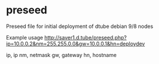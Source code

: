 # preseed

Preseed file for initial deployment of dtube debian 9/8 nodes

Example usage
    http://saver1.d.tube/preseed.php?ip=10.0.0.2&nm=255.255.0.0&gw=10.0.0.1&hn=deploydev

ip, ip
nm, netmask
gw, gateway
hn, hostname
